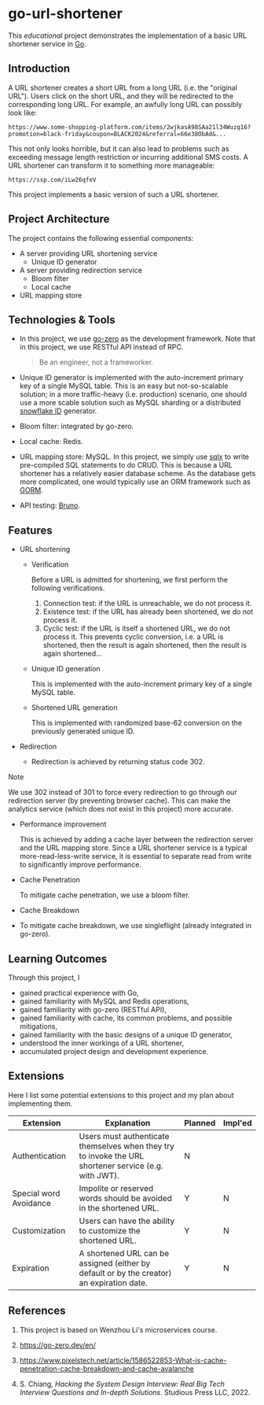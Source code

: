 # go-url-shortener

This *educational* project demonstrates the implementation of a basic URL shortener service in [Go](https://go.dev/).

## Introduction

A URL shortener creates a short URL from a long URL (i.e. the "original URL"). Users click on the short URL, and they will be redirected to the corresponding long URL. For example, an awfully long URL can possibly look like:

```
https://www.some-shopping-platform.com/items/2wjkasA98SAa21l34Wuzq16?promotion=black-friday&coupon=BLACK2024&referral=66e38ObAd&...
```

This not only looks horrible, but it can also lead to problems such as exceeding message length restriction or incurring additional SMS costs. A URL shortener can transform it to something more manageable:

```
https://ssp.com/iLw26qfeV
```

This project implements a basic version of such a URL shortener.

## Project Architecture

The project contains the following essential components:

- A server providing URL shortening service
  - Unique ID generator
- A server providing redirection service
  - Bloom filter
  - Local cache
- URL mapping store

## Technologies & Tools

- In this project, we use [go-zero](https://github.com/zeromicro/go-zero) as the development framework. Note that in this project, we use RESTful API instead of RPC.

  > Be an engineer, not a frameworker.

- Unique ID generator is implemented with the auto-increment primary key of a single MySQL table. This is an easy but not-so-scalable solution; in a more traffic-heavy (i.e. production) scenario, one should use a more scable solution such as MySQL sharding or a distributed [snowflake ID](https://en.wikipedia.org/wiki/Snowflake_ID) generator.

- Bloom filter: integrated by go-zero.

- Local cache: Redis.

- URL mapping store: MySQL. In this project, we simply use [sqlx](https://github.com/jmoiron/sqlx) to write pre-compiled SQL statements to do CRUD. This is because a URL shortener has a relatively easier database scheme. As the database gets more complicated, one would typically use an ORM framework such as [GORM](https://github.com/go-gorm/gorm).

- API testing: [Bruno](https://github.com/usebruno/bruno).

## Features

- URL shortening

  - Verification

    Before a URL is admitted for shortening, we first perform the following verifications.

    1. Connection test: if the URL is unreachable, we do not process it.
    2. Existence test: if the URL has already been shortened, we do not process it.
    3. Cyclic test: if the URL is itself a shortened URL, we do not process it. This prevents cyclic conversion, i.e. a URL is shortened, then the result is again shortened, then the result is again shortened...

  - Unique ID generation

    This is implemented with the auto-increment primary key of a single MySQL table.

  - Shortened URL generation

    This is implemented with randomized base-62 conversion on the previously generated unique ID.

- Redirection

  - Redirection is achieved by returning status code 302.

> [!NOTE]
> We use 302 instead of 301 to force every redirection to go through our redirection server (by preventing browser cache). This can make the analytics service (which does *not* exist in this project) more accurate.

  - Performance improvement

    This is achieved by adding a cache layer between the redirection server and the URL mapping store. Since a URL shortener service is a typical more-read-less-write service, it is essential to separate read from write to significantly improve performance.

  - Cache Penetration

    To mitigate cache penetration, we use a bloom filter.

  - Cache Breakdown

  - To mitigate cache breakdown, we use singleflight (already integrated in go-zero).

## Learning Outcomes

Through this project, I

- gained practical experience with Go,
- gained familiarity with MySQL and Redis operations,
- gained familiarity with go-zero (RESTful API),
- gained familiarity with cache, its common problems, and possible mitigations,
- gained familiarity with the basic designs of a unique ID generator,
- understood the inner workings of a URL shortener,
- accumulated project design and development experience.

## Extensions

Here I list some potential extensions to this project and my plan about implementing them.

| Extension              | Explanation                                                  | Planned | Impl'ed |
| ---------------------- | ------------------------------------------------------------ | ------- | ------- |
| Authentication         | Users must authenticate themselves when they try to invoke the URL shortener service (e.g. with JWT). | N       |         |
| Special word Avoidance | Impolite or reserved words should be avoided in the shortened URL. | Y       | N       |
| Customization          | Users can have the ability to customize the shortened URL.   | Y       | N       |
| Expiration             | A shortened URL can be assigned (either by default or by the creator) an expiration date. | Y       | N       |

## References

1. This project is based on Wenzhou Li's microservices course.
2. https://go-zero.dev/en/

3. https://www.pixelstech.net/article/1586522853-What-is-cache-penetration-cache-breakdown-and-cache-avalanche

4. S. Chiang, *Hacking the System Design Interview: Real Big Tech Interview Questions and In-depth Solutions*. Studious Press LLC, 2022.

